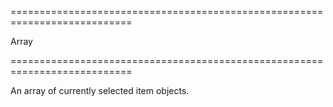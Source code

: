===========================================================================
<!--type-->Array<any><!--/type-->
===========================================================================

<!--shortDescription-->
An array of currently selected item objects.
<!--/shortDescription-->

<!--fullDescription-->

<!--/fullDescription-->
